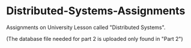 # Distributed-Systems-Assignments
Assignments on University Lesson called "Distributed Systems".

(The database file needed for part 2 is uploaded only found in "Part 2")
